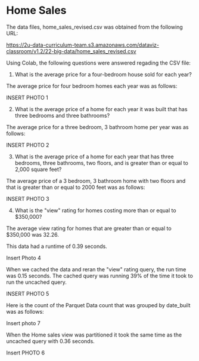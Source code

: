# Home Sales


The data files, home_sales_revised.csv was obtained from the following URL:

https://2u-data-curriculum-team.s3.amazonaws.com/dataviz-classroom/v1.2/22-big-data/home_sales_revised.csv

Using Colab, the following questions were answered regading the CSV file:

1.  What is the average price for a four-bedroom house sold for each year?

The average price for four bedroom homes each year was as follows:

INSERT PHOTO 1

2.  What is the average price of a home for each year it was built that has three bedrooms and three bathrooms?

The average price for a three bedroom, 3 bathroom home per year was as follows:

INSERT PHOTO 2

3.  What is the average price of a home for each year that has three bedrooms, three bathrooms, two floors, and is greater than or equal to 2,000 square feet?

The average price of a 3 bedroom, 3 bathroom home with two floors and that is greater than or equal to 2000 feet was as follows:

INSERT PHOTO 3

4.  What is the "view" rating for homes costing more than or equal to $350,000?

The average view rating for homes that are greater than or equal to $350,000 was 32.26.

This data had a runtime of 0.39 seconds.  

Insert Photo 4 


When we cached the data and reran the "view" rating query, the run time was 0.15 seconds.  The cached query was running 39% of the time it took to run the uncached query. 

INSERT PHOTO 5

Here is the count of the Parquet Data count that was grouped by date_built was as follows:

Insert photo 7



When the Home sales view was partitioned it took the same time as the uncached query with 0.36 seconds.

Insert PHOTO 6








